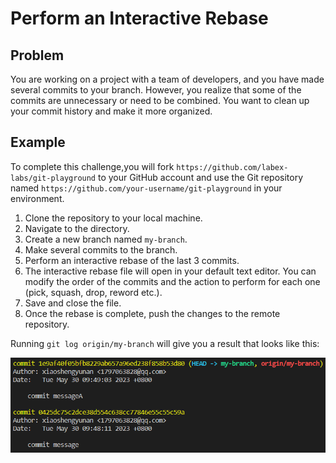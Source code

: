 # Perform an Interactive Rebase

## Problem

You are working on a project with a team of developers, and you have made several commits to your branch. However, you realize that some of the commits are unnecessary or need to be combined. You want to clean up your commit history and make it more organized.

## Example

To complete this challenge,you will fork `https://github.com/labex-labs/git-playground` to your GitHub account and use the Git repository named `https://github.com/your-username/git-playground` in your environment.

1. Clone the repository to your local machine.
2. Navigate to the directory.
3. Create a new branch named `my-branch`.
4. Make several commits to the branch.
5. Perform an interactive rebase of the last 3 commits.
6. The interactive rebase file will open in your default text editor. You can modify the order of the commits and the action to perform for each one (pick, squash, drop, reword etc.).
7. Save and close the file.
8. Once the rebase is complete, push the changes to the remote repository.

Running `git log origin/my-branch` will give you a result that looks like this:

![<result>](./assets/challenge-interactive-rebase-step1-1.png)
